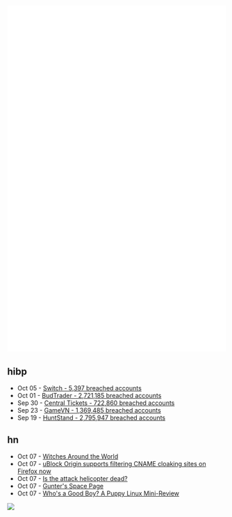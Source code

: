 ![Metrics](https://raw.githubusercontent.com/phixion/phixion/master/metrics.svg)

## hibp

<!--
for https://github.com/phixion/phixion/blob/main/.github/workflows/feeds.yml
-->
<!--START_SECTION:haveibeenpwnd-->
- Oct 05 - [Switch - 5,397 breached accounts](https://haveibeenpwned.com/PwnedWebsites#Switch)
- Oct 01 - [BudTrader - 2,721,185 breached accounts](https://haveibeenpwned.com/PwnedWebsites#BudTrader)
- Sep 30 - [Central Tickets - 722,860 breached accounts](https://haveibeenpwned.com/PwnedWebsites#CentralTickets)
- Sep 23 - [GameVN - 1,369,485 breached accounts](https://haveibeenpwned.com/PwnedWebsites#GameVN)
- Sep 19 - [HuntStand - 2,795,947 breached accounts](https://haveibeenpwned.com/PwnedWebsites#HuntStand)
<!--END_SECTION:haveibeenpwnd-->

## hn

<!--
for https://github.com/phixion/phixion/blob/main/.github/workflows/feeds.yml
-->
<!--START_SECTION:hn-->
- Oct 07 - [Witches Around the World](https://aeon.co/essays/the-universal-belief-in-witches-reveals-our-deepest-fears)
- Oct 07 - [uBlock Origin supports filtering CNAME cloaking sites on Firefox now](https://github.com/gorhill/uBlock/commit/6acf97bf51)
- Oct 07 - [Is the attack helicopter dead?](https://hushkit.net/2024/10/07/is-the-attack-helicopter-dead/)
- Oct 07 - [Gunter's Space Page](https://space.skyrocket.de/index.html)
- Oct 07 - [Who's a Good Boy? A Puppy Linux Mini-Review](https://bbbhltz.codeberg.page/blog/2024/09/puppylinux/)
<!--END_SECTION:hn-->

<!--
for https://yhype.me
-->
![](https://hit.yhype.me/github/profile?user_id=13013670)
